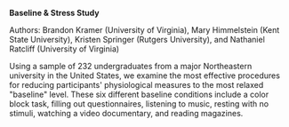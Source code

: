 **Baseline & Stress Study**

Authors: Brandon Kramer (University of Virginia), Mary Himmelstein (Kent State University), Kristen Springer (Rutgers University), and Nathaniel Ratcliff (University of Virginia)

Using a sample of 232 undergraduates from a major Northeastern university in the United States, we examine the most effective procedures for reducing participants' physiological measures to the most relaxed "baseline" level. These six different baseline conditions include a color block task, filling out questionnaires, listening to music, resting with no stimuli, watching a video documentary, and reading magazines. 
